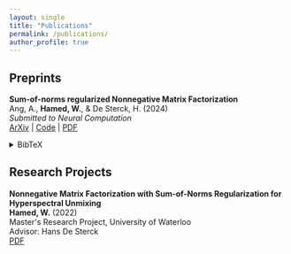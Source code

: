 ```yaml
---
layout: single
title: "Publications"
permalink: /publications/
author_profile: true
---
```


## Preprints

**Sum-of-norms regularized Nonnegative Matrix Factorization**  
Ang, A., **Hamed, W.**, & De Sterck, H. (2024)  
*Submitted to Neural Computation*  
[ArXiv](https://arxiv.org/abs/2407.00706) | [Code](https://github.com/waqasbinhamed/sonnmf) | [PDF](/assets/files/2407.00706v1-2.pdf)

<details>
<summary>BibTeX</summary>
<pre><code>@misc{ang2024sumofnormsregularizednonnegativematrix,
      title={Sum-of-norms regularized Nonnegative Matrix Factorization}, 
      author={Andersen Ang and Waqas Bin Hamed and Hans De Sterck},
      year={2024},
      eprint={2407.00706},
      archivePrefix={arXiv},
      primaryClass={cs.LG},
      url={https://arxiv.org/abs/2407.00706}, 
}
</code></pre>
</details>

## Research Projects

**Nonnegative Matrix Factorization with Sum-of-Norms Regularization for Hyperspectral Unmixing**  
**Hamed, W.** (2022)  
Master's Research Project, University of Waterloo  
Advisor: Hans De Sterck  
[PDF](/assets/files/Nonnegative_Matrix_Factorization_with_Sum-of-Norms_Regularization_for_Hyperspectral_Unmixing.pdf)

<!-- ## Working Papers

*Additional research projects and publications in development*

## Conference Presentations

**[Presentation Title]**  
**Waqas Hamed**  
*[Conference/Workshop Name]*, Location, [Year]  
[Slides](link-to-slides) | [Poster](link-to-poster) -->
